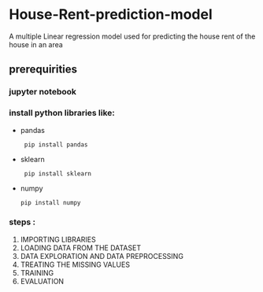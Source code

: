 # House-Rent-prediction-model
A multiple Linear regression model used for predicting the house rent of the house in an area

## prerequirities
### jupyter notebook
### install python libraries like: 
 
 * pandas
   
        pip install pandas
 * sklearn
        
        
        pip install sklearn
  
  * numpy
      
      
        pip install numpy
     
  ### steps :
  1. IMPORTING LIBRARIES
  2. LOADING DATA FROM THE DATASET 
  3. DATA EXPLORATION AND DATA PREPROCESSING
  4. TREATING THE MISSING VALUES
  5. TRAINING 
  6. EVALUATION
  
  
